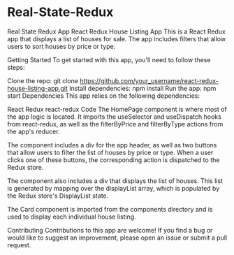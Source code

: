 # Real-State-Redux
Real State Redux App
React Redux House Listing App
This is a React Redux app that displays a list of houses for sale. The app includes filters that allow users to sort houses by price or type.

Getting Started
To get started with this app, you'll need to follow these steps:

Clone the repo: git clone https://github.com/your_username/react-redux-house-listing-app.git
Install dependencies: npm install
Run the app: npm start
Dependencies
This app relies on the following dependencies:

React
Redux
react-redux
Code
The HomePage component is where most of the app logic is located. It imports the useSelector and useDispatch hooks from react-redux, as well as the filterByPrice and filterByType actions from the app's reducer.

The component includes a div for the app header, as well as two buttons that allow users to filter the list of houses by price or type. When a user clicks one of these buttons, the corresponding action is dispatched to the Redux store.

The component also includes a div that displays the list of houses. This list is generated by mapping over the displayList array, which is populated by the Redux store's DisplayList state.

The Card component is imported from the components directory and is used to display each individual house listing.

Contributing
Contributions to this app are welcome! If you find a bug or would like to suggest an improvement, please open an issue or submit a pull request.

